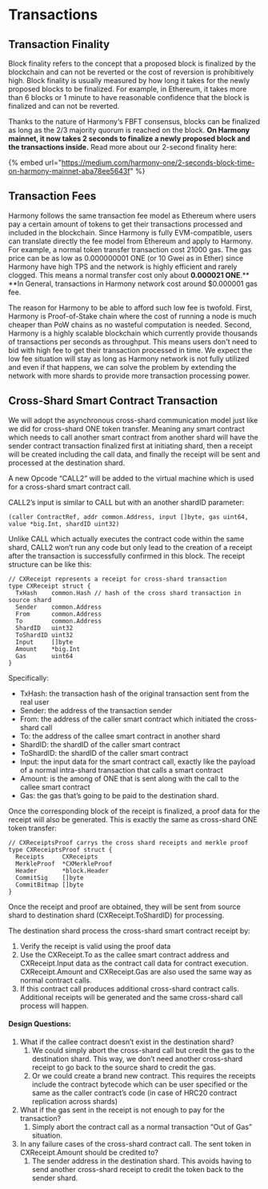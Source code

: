 # Transactions

## Transaction Finality

Block finality refers to the concept that a proposed block is finalized by the blockchain and can not be reverted or the cost of reversion is prohibitively high. Block finality is usually measured by how long it takes for the newly proposed blocks to be finalized. For example, in Ethereum, it takes more than 6 blocks or 1 minute to have reasonable confidence that the block is finalized and can not be reverted. 

Thanks to the nature of Harmony‘s FBFT consensus, blocks can be finalized as long as the 2/3 majority quorum is reached on the block. **On Harmony mainnet, it now takes 2 seconds to finalize a newly proposed block and the transactions inside.** Read more about our 2-second finality here:

{% embed url="https://medium.com/harmony-one/2-seconds-block-time-on-harmony-mainnet-aba78ee5643f" %}

## Transaction Fees

Harmony follows the same transaction fee model as Ethereum where users pay a certain amount of tokens to get their transactions processed and included in the blockchain. Since Harmony is fully EVM-compatible, users can translate directly the fee model from Ethereum and apply to Harmony. For example, a normal token transfer transaction cost 21000 gas. The gas price can be as low as 0.000000001 ONE (or 10 Gwei as in Ether) since Harmony have high TPS and the network is highly efficient and rarely clogged. This means a normal transfer cost only about **0.000021 ONE**.** **In General, transactions in Harmony network cost around $0.000001 gas fee.

The reason for Harmony to be able to afford such low fee is twofold. First, Harmony is Proof-of-Stake chain where the cost of running a node is much cheaper than PoW chains as no wasteful computation is needed. Second, Harmony is a highly scalable blockchain which currently provide thousands of transactions per seconds as throughput. This means users don't need to bid with high fee to get their transaction processed in time. We expect the low fee situation will stay as long as Harmony network is not fully utilized and even if that happens, we can solve the problem by extending the network with more shards to provide more transaction processing power.

## Cross-Shard Smart Contract Transaction

We will adopt the asynchronous cross-shard communication model just like we did for cross-shard ONE token transfer. Meaning any smart contract which needs to call another smart contract from another shard will have the sender contract transaction finalized first at initiating shard, then a receipt will be created including the call data, and finally the receipt will be sent and processed at the destination shard.

A new Opcode “CALL2” will be added to the virtual machine which is used for a cross-shard smart contract call. 

CALL2’s input is similar to CALL but with an another shardID parameter:

```
(caller ContractRef, addr common.Address, input []byte, gas uint64, value *big.Int, shardID uint32)
```

Unlike CALL which actually executes the contract code within the same shard, CALL2 won’t run any code but only lead to the creation of a receipt after the transaction is successfully confirmed in this block. The receipt structure can be like this:

```
// CXReceipt represents a receipt for cross-shard transaction
type CXReceipt struct {
  TxHash    common.Hash // hash of the cross shard transaction in source shard
  Sender    common.Address
  From      common.Address
  To        common.Address
  ShardID   uint32
  ToShardID uint32
  Input     []byte
  Amount    *big.Int
  Gas       uint64
}
```

Specifically:

* TxHash: the transaction hash of the original transaction sent from the real user
* Sender: the address of the transaction sender
* From: the address of the caller smart contract which initiated the cross-shard call
* To: the address of the callee smart contract in another shard
* ShardID: the shardID of the caller smart contract
* ToShardID: the shardID of the caller smart contract
* Input: the input data for the smart contract call, exactly like the payload of a normal intra-shard transaction that calls a smart contract
* Amount: is the among of ONE that is sent along with the call to the callee smart contract
* Gas: the gas that’s going to be paid to the destination shard.

Once the corresponding block of the receipt is finalized, a proof data for the receipt will also be generated. This is exactly the same as cross-shard ONE token transfer:

```
// CXReceiptsProof carrys the cross shard receipts and merkle proof
type CXReceiptsProof struct {
  Receipts     CXReceipts
  MerkleProof  *CXMerkleProof
  Header       *block.Header
  CommitSig    []byte
  CommitBitmap []byte
}
```

Once the receipt and proof are obtained, they will be sent from source shard to destination shard (CXReceipt.ToShardID) for processing.

The destination shard process the cross-shard smart contract receipt by:

1. Verify the receipt is valid using the proof data
2. Use the CXReceipt.To as the callee smart contract address and CXReceipt.Input data as the contract call data for contract execution. CXReceipt.Amount and CXReceipt.Gas are also used the same way as normal contract calls.
3. If this contract call produces additional cross-shard contract calls. Additional receipts will be generated and the same cross-shard call process will happen.

#### Design Questions:

1. What if the callee contract doesn’t exist in the destination shard?
   1. We could simply abort the cross-shard call but credit the gas to the destination shard. This way, we don’t need another cross-shard receipt to go back to the source shard to credit the gas.
   2. Or we could create a brand new contract. This requires the receipts include the contract bytecode which can be user specified or the same as the caller contract’s code (in case of HRC20 contract replication across shards)
2. What if the gas sent in the receipt is not enough to pay for the transaction?
   1. Simply abort the contract call as a normal transaction “Out of Gas” situation.
3. In any failure cases of the cross-shard contract call. The sent token in CXReceipt.Amount should be credited to?
   1. The sender address in the destination shard. This avoids having to send another cross-shard receipt to credit the token back to the sender shard.

